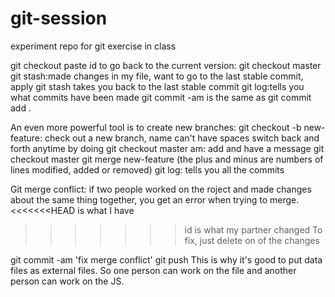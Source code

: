 # git-session
experiment repo for git exercise in class

git checkout paste id
to go back to the current version: git checkout master
git stash:made changes in my file, want to go to the last stable commit, apply git stash 
	takes you back to the last stable commit 
git log:tells you what commits have been made
git commit -am is the same as git commit add . 

An even more powerful tool is to create new branches:
git checkout -b new-feature: check out a new branch, name can't have spaces
switch back and forth anytime by doing git checkout master
	am: add and have a message 
git checkout master
git merge new-feature 
(the plus and minus are numbers of lines modified, added or removed)
git log: tells you all the commits 

Git merge conflict:
if two people worked on the roject and made changes about the same thing together, you get an error when trying to merge. 
<<<<<<<HEAD is what I have 
>>>>>>> id is what my partner changed 
To fix, just delete on of the changes

git commit -am 'fix merge conflict'
git push
This is why it's good to put data files as external files. So one person can work on the file and another person can work on the JS. 
